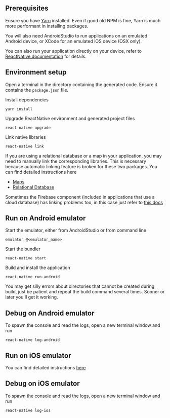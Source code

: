 ## Prerequisites

Ensure you have [Yarn](https://yarnpkg.com) installed. Even if good old NPM is fine, Yarn is much more performant in installing packages.

You will also need AndroidStudio to run applications on an emulated Android device, or XCode for an emulated iOS device (OSX only).

You can also run your application directly on your device, refer to [ReactNative documentation](https://facebook.github.io/react-native) for details.

## Environment setup

Open a terminal in the directory containing the generated code. Ensure it contains the `package.json` file.

Install dependencies

```
yarn install
```

Upgrade ReactNative environment and generated project files

```
react-native upgrade
```

Link native libraries

```
react-native link
```

If you are using a relational database or a map in your application, you may need to manually link the corresponding libraries. This is necessary because automatic linking feature is broken for these two packages. You can find detailed instructions here
* [Maps](https://github.com/react-native-community/react-native-maps)
* [Relational Database](https://github.com/andpor/react-native-sqlite-storage)

Sometimes the Firebase component (included in applications that use a cloud database) has linking problems too, in this case just refer to [this docs](https://github.com/invertase/react-native-firebase)

## Run on Android emulator

Start the emulator, either from AndroidStudio or from command line

```
emulator @<emulator_name>
```

Start the bundler 

```
react-native start
```

Build and install the application

```
react-native run-android
```

You may get silly errors about directories that cannot be created during build, just be patient and repeat the build command several times. Sooner or later you'll get it working.

## Debug on Android emulator

To spawn the console and read the logs, open a new terminal window and run 

```
react-native log-android
```

## Run on iOS emulator

You can find detailed instructions [here](https://facebook.github.io/react-native/docs/running-on-simulator-ios)

## Debug on iOS emulator

To spawn the console and read the logs, open a new terminal window and run 

```
react-native log-ios
```